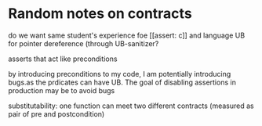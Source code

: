Random notes on contracts
=========================

do we want same student's experience foe [[assert: c]] and language UB for pointer dereference (through UB-sanitizer?

asserts that act like preconditions

by introducing preconditions to my code, I am potentially introducing bugs.as the prdicates can have UB. The goal of disabling assertions in production may be to avoid bugs

substitutability: one function can meet two different contracts (measured as pair of pre and postcondition)
